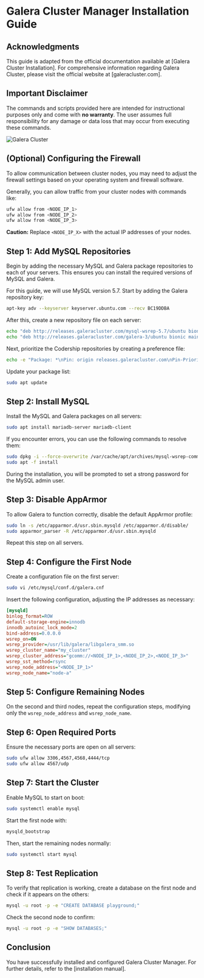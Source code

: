 
# Galera Cluster Manager Installation Guide

## Acknowledgments
This guide is adapted from the official documentation available at [Galera Cluster Installation]. For comprehensive information regarding Galera Cluster, please visit the official website at [galeracluster.com].

## Important Disclaimer
The commands and scripts provided here are intended for instructional purposes only and come with **no warranty**. The user assumes full responsibility for any damage or data loss that may occur from executing these commands.

![Galera Cluster](https://computingforgeeks.com/wp-content/uploads/2021/04/mariadb-galera-cluster-1024x545.png?ezimgfmt=ng:webp/ngcb23)

## (Optional) Configuring the Firewall
To allow communication between cluster nodes, you may need to adjust the firewall settings based on your operating system and firewall software.

Generally, you can allow traffic from your cluster nodes with commands like:

```bash
ufw allow from <NODE_IP_1>
ufw allow from <NODE_IP_2>
ufw allow from <NODE_IP_3>
```
**Caution:** Replace `<NODE_IP_X>` with the actual IP addresses of your nodes.

## Step 1: Add MySQL Repositories
Begin by adding the necessary MySQL and Galera package repositories to each of your servers. This ensures you can install the required versions of MySQL and Galera.

For this guide, we will use MySQL version 5.7. Start by adding the Galera repository key:

```bash
apt-key adv --keyserver keyserver.ubuntu.com --recv BC19DDBA
```

After this, create a new repository file on each server:

```bash
echo "deb http://releases.galeracluster.com/mysql-wsrep-5.7/ubuntu bionic main" | sudo tee /etc/apt/sources.list.d/galera.list
echo "deb http://releases.galeracluster.com/galera-3/ubuntu bionic main" | sudo tee -a /etc/apt/sources.list.d/galera.list
```

Next, prioritize the Codership repositories by creating a preference file:

```bash
echo -e "Package: *\nPin: origin releases.galeracluster.com\nPin-Priority: 1001" | sudo tee /etc/apt/preferences.d/galera.pref
```

Update your package list:

```bash
sudo apt update
```

## Step 2: Install MySQL
Install the MySQL and Galera packages on all servers:

```bash
sudo apt install mariadb-server mariadb-client
```

If you encounter errors, you can use the following commands to resolve them:

```bash
sudo dpkg -i --force-overwrite /var/cache/apt/archives/mysql-wsrep-common-5.7_5.7.32-25.24-1ubuntu18.04_amd64.deb
sudo apt -f install
```

During the installation, you will be prompted to set a strong password for the MySQL admin user.

## Step 3: Disable AppArmor
To allow Galera to function correctly, disable the default AppArmor profile:

```bash
sudo ln -s /etc/apparmor.d/usr.sbin.mysqld /etc/apparmor.d/disable/
sudo apparmor_parser -R /etc/apparmor.d/usr.sbin.mysqld
```

Repeat this step on all servers.

## Step 4: Configure the First Node
Create a configuration file on the first server:

```bash
sudo vi /etc/mysql/conf.d/galera.cnf
```

Insert the following configuration, adjusting the IP addresses as necessary:

```ini
[mysqld]
binlog_format=ROW
default-storage-engine=innodb
innodb_autoinc_lock_mode=2
bind-address=0.0.0.0
wsrep_on=ON
wsrep_provider=/usr/lib/galera/libgalera_smm.so
wsrep_cluster_name="my_cluster"
wsrep_cluster_address="gcomm://<NODE_IP_1>,<NODE_IP_2>,<NODE_IP_3>"
wsrep_sst_method=rsync
wsrep_node_address="<NODE_IP_1>"
wsrep_node_name="node-a"
```

## Step 5: Configure Remaining Nodes
On the second and third nodes, repeat the configuration steps, modifying only the `wsrep_node_address` and `wsrep_node_name`.

## Step 6: Open Required Ports
Ensure the necessary ports are open on all servers:

```bash
sudo ufw allow 3306,4567,4568,4444/tcp
sudo ufw allow 4567/udp
```

## Step 7: Start the Cluster
Enable MySQL to start on boot:

```bash
sudo systemctl enable mysql
```

Start the first node with:

```bash
mysqld_bootstrap
```

Then, start the remaining nodes normally:

```bash
sudo systemctl start mysql
```

## Step 8: Test Replication
To verify that replication is working, create a database on the first node and check if it appears on the others:

```bash
mysql -u root -p -e "CREATE DATABASE playground;"
```

Check the second node to confirm:

```bash
mysql -u root -p -e "SHOW DATABASES;"
```

## Conclusion
You have successfully installed and configured Galera Cluster Manager. For further details, refer to the [installation manual].
```
